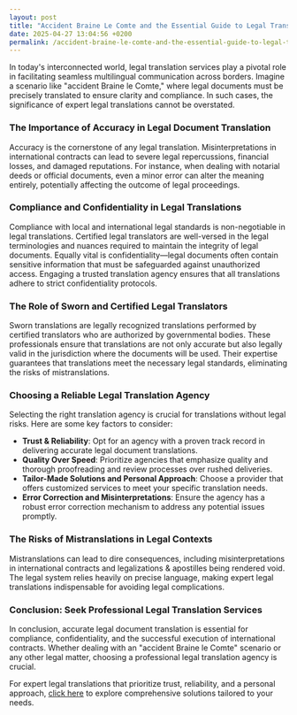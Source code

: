 ```yaml
---
layout: post
title: "Accident Braine Le Comte and the Essential Guide to Legal Translations"
date: 2025-04-27 13:04:56 +0200
permalink: /accident-braine-le-comte-and-the-essential-guide-to-legal-translations/
---
```



In today's interconnected world, legal translation services play a pivotal role in facilitating seamless multilingual communication across borders. Imagine a scenario like "accident Braine le Comte," where legal documents must be precisely translated to ensure clarity and compliance. In such cases, the significance of expert legal translations cannot be overstated.

### The Importance of Accuracy in Legal Document Translation

Accuracy is the cornerstone of any legal translation. Misinterpretations in international contracts can lead to severe legal repercussions, financial losses, and damaged reputations. For instance, when dealing with notarial deeds or official documents, even a minor error can alter the meaning entirely, potentially affecting the outcome of legal proceedings.

### Compliance and Confidentiality in Legal Translations

Compliance with local and international legal standards is non-negotiable in legal translations. Certified legal translators are well-versed in the legal terminologies and nuances required to maintain the integrity of legal documents. Equally vital is confidentiality—legal documents often contain sensitive information that must be safeguarded against unauthorized access. Engaging a trusted translation agency ensures that all translations adhere to strict confidentiality protocols.

### The Role of Sworn and Certified Legal Translators

Sworn translations are legally recognized translations performed by certified translators who are authorized by governmental bodies. These professionals ensure that translations are not only accurate but also legally valid in the jurisdiction where the documents will be used. Their expertise guarantees that translations meet the necessary legal standards, eliminating the risks of mistranslations.

### Choosing a Reliable Legal Translation Agency

Selecting the right translation agency is crucial for translations without legal risks. Here are some key factors to consider:

- **Trust & Reliability**: Opt for an agency with a proven track record in delivering accurate legal document translations.
- **Quality Over Speed**: Prioritize agencies that emphasize quality and thorough proofreading and review processes over rushed deliveries.
- **Tailor-Made Solutions and Personal Approach**: Choose a provider that offers customized services to meet your specific translation needs.
- **Error Correction and Misinterpretations**: Ensure the agency has a robust error correction mechanism to address any potential issues promptly.

### The Risks of Mistranslations in Legal Contexts

Mistranslations can lead to dire consequences, including misinterpretations in international contracts and legalizations & apostilles being rendered void. The legal system relies heavily on precise language, making expert legal translations indispensable for avoiding legal complications.

### Conclusion: Seek Professional Legal Translation Services

In conclusion, accurate legal document translation is essential for compliance, confidentiality, and the successful execution of international contracts. Whether dealing with an "accident Braine le Comte" scenario or any other legal matter, choosing a professional legal translation agency is crucial.

For expert legal translations that prioritize trust, reliability, and a personal approach, [click here](https://www.legaltranslations.be/) to explore comprehensive solutions tailored to your needs.